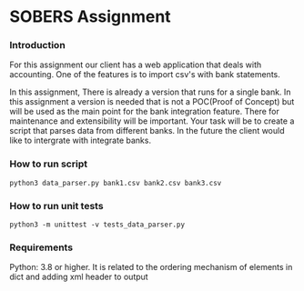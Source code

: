 # SOBERS Assignment

### Introduction
For this assignment our client has a web application that deals with accounting.
One of the features is to import csv's with bank statements.

In this assignment, 
There is already a version that runs for a single bank.
In this assignment a version is needed that is not a POC(Proof of Concept) but will be used as the main point for the bank integration feature. There for maintenance and extensibility will be important. 
Your task will be to create a script that parses data from different banks.
In the future the client would like to intergrate with integrate banks.

### How to run script
```
python3 data_parser.py bank1.csv bank2.csv bank3.csv
```

### How to run unit tests
```
python3 -m unittest -v tests_data_parser.py
```

### Requirements
Python: 3.8 or higher. It is related to the ordering mechanism of elements in dict and adding xml header to output
